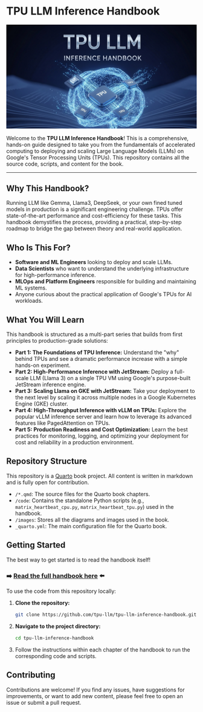 # TPU LLM Inference Handbook

[![View the Handbook](images/tpu_llm_handbook.jpeg)](https://tpu-llm.github.io/tpu-llm-inference-handbook/)

Welcome to the **TPU LLM Inference Handbook**! This is a comprehensive, hands-on guide designed to take you from the fundamentals of accelerated computing to deploying and scaling Large Language Models (LLMs) on Google's Tensor Processing Units (TPUs). This repository contains all the source code, scripts, and content for the book.

---

## Why This Handbook?

Running LLM like Gemma, Llama3, DeepSeek, or your own fined tuned models in production is a significant engineering challenge. TPUs offer state-of-the-art performance and cost-efficiency for these tasks. This handbook demystifies the process, providing a practical, step-by-step roadmap to bridge the gap between theory and real-world application.

## Who Is This For?

*   **Software and ML Engineers** looking to deploy and scale LLMs.
*   **Data Scientists** who want to understand the underlying infrastructure for high-performance inference.
*   **MLOps and Platform Engineers** responsible for building and maintaining ML systems.
*   Anyone curious about the practical application of Google's TPUs for AI workloads.

## What You Will Learn

This handbook is structured as a multi-part series that builds from first principles to production-grade solutions:

*   **Part 1: The Foundations of TPU Inference:** Understand the "why" behind TPUs and see a dramatic performance increase with a simple hands-on experiment.
*   **Part 2: High-Performance Inference with JetStream:** Deploy a full-scale LLM (Llama 3) on a single TPU VM using Google's purpose-built JetStream inference engine.
*   **Part 3: Scaling Llama on GKE with JetStream:** Take your deployment to the next level by scaling it across multiple nodes in a Google Kubernetes Engine (GKE) cluster.
*   **Part 4: High-Throughput Inference with vLLM on TPUs:** Explore the popular vLLM inference server and learn how to leverage its advanced features like PagedAttention on TPUs.
*   **Part 5: Production Readiness and Cost Optimization:** Learn the best practices for monitoring, logging, and optimizing your deployment for cost and reliability in a production environment.

## Repository Structure

This repository is a [Quarto](https://quarto.org/) book project. All content is written in markdown and is fully open for contribution.

*   `/*.qmd`: The source files for the Quarto book chapters.
*   `/code`: Contains the standalone Python scripts (e.g., `matrix_heartbeat_cpu.py`, `matrix_heartbeat_tpu.py`) used in the handbook.
*   `/images`: Stores all the diagrams and images used in the book.
*   `_quarto.yml`: The main configuration file for the Quarto book.

## Getting Started

The best way to get started is to read the handbook itself!

### **➡️ [Read the full handbook here](https://tpu-llm.github.io/tpu-llm-inference-handbook/) ⬅️**

To use the code from this repository locally:

1.  **Clone the repository:**
    ```bash
    git clone https://github.com/tpu-llm/tpu-llm-inference-handbook.git
    ```
2.  **Navigate to the project directory:**
    ```bash
    cd tpu-llm-inference-handbook
    ```
3.  Follow the instructions within each chapter of the handbook to run the corresponding code and scripts.

## Contributing

Contributions are welcome! If you find any issues, have suggestions for improvements, or want to add new content, please feel free to open an issue or submit a pull request.